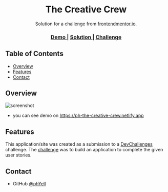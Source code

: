 <h1 align="center">The Creative Crew</h1>

<div align="center">
   Solution for a challenge from  <a href="http://frontendmentor.io" target="_blank">frontendmentor.io</a>.
</div>

<div align="center">
  <h3>
    <a href="https://ph-the-creative-crew.netlify.app">
      Demo
    </a>
    <span> | </span>
    <a href="https://github.com/PhYell/theCreativeCrew">
      Solution
    </a>
    <span> | </span>
    <a href="https://devchallenges.io/challenges/hhmesazsqgKXrTkYkt0U">
      Challenge
    </a>
  </h3>
</div>

<!-- TABLE OF CONTENTS -->

## Table of Contents

-   [Overview](#overview)
-   [Features](#features)
-   [Contact](#contact)

<!-- OVERVIEW -->

## Overview

![screenshot](https://i.ibb.co/xYN94kG/image.png)

-   you can see demo on https://ph-the-creative-crew.netlify.app

## Features

This application/site was created as a submission to a [DevChallenges](https://devchallenges.io/challenges) challenge. The [challenge](https://devchallenges.io/challenges/hhmesazsqgKXrTkYkt0U) was to build an application to complete the given user stories.

## Contact

-   GitHub [@phYell](https://github.com/PhYell)
